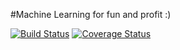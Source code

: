 #Machine Learning for fun and profit :)

[![Build Status](https://travis-ci.org/capusta/ml-finance.svg?branch=master)](https://travis-ci.org/capusta/ml-finance)
[![Coverage Status](https://coveralls.io/repos/capusta/ml-finance/badge.svg?branch=master)](https://coveralls.io/r/capusta/ml-finance?branch=master)

